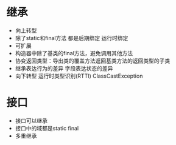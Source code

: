 # 继承
* 向上转型
* 除了static和final方法 都是后期绑定 运行时绑定
* 可扩展
* 构造器中除了基类的final方法，避免调用其他方法
* 协变返回类型：导出类的覆盖方法返回基类方法的返回类型的子类
* 继承表达行为的差异 字段表达状态的差异
* 向下转型 运行时类型识别(RTTI) ClassCastException

# 接口
* 接口可以继承
* 接口中的域都是static final
* 多重继承 